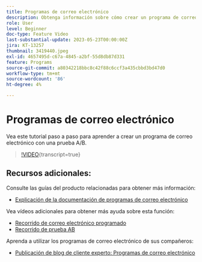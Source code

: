 ```yaml
---
title: Programas de correo electrónico
description: Obtenga información sobre cómo crear un programa de correo electrónico con una prueba A/B.
role: User
level: Beginner
doc-type: Feature Video
last-substantial-update: 2023-05-23T00:00:00Z
jira: KT-13257
thumbnail: 3419440.jpeg
exl-id: 4657495d-c67a-4845-a2bf-55d8db87d331
feature: Programs
source-git-commit: a80342218bbc8c42f88c6ccf3a435cbbd3bd47d0
workflow-type: tm+mt
source-wordcount: '86'
ht-degree: 4%

---
```


# Programas de correo electrónico

Vea este tutorial paso a paso para aprender a crear un programa de correo electrónico con una prueba A/B.

>[!VIDEO](https://video.tv.adobe.com/v/3419440/?learn=on){transcript=true}


## Recursos adicionales:

Consulte las guías del producto relacionadas para obtener más información:
* [Explicación de la documentación de programas de correo electrónico](https://experienceleague.adobe.com/docs/marketo/using/product-docs/email-marketing/email-programs/creating-an-email-program/understanding-email-programs.html?lang=en)

Vea vídeos adicionales para obtener más ayuda sobre esta función:
* [Recorrido de correo electrónico programado](https://experienceleague.adobe.com/docs/marketo-learn/tutorials/email-marketing/scheduled-email-watch.html?lang=en)
* [Recorrido de prueba AB](https://experienceleague.adobe.com/docs/marketo-learn/tutorials/email-marketing/ab-testing-watch.html?lang=en)

Aprenda a utilizar los programas de correo electrónico de sus compañeros:
* [Publicación de blog de cliente experto: Programas de correo electrónico](https://nation.marketo.com/t5/product-blogs/marketo-success-series-email-programs/ba-p/304968)
